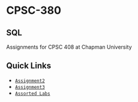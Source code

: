 # CPSC-380


## SQL
Assignments for CPSC 408 at Chapman University


## Quick Links
- [`Assignment2`](Assignment2/assignment2.sql)
- [`Assignment3`](Assignment3/README.mdb)
- [`Assorted Labs`](Labs)